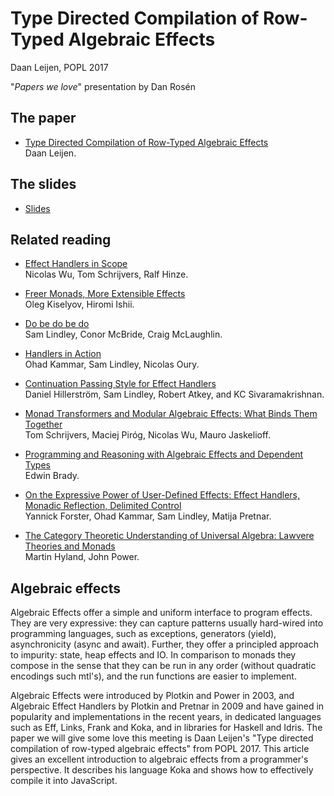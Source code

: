# Type Directed Compilation of Row-Typed Algebraic Effects

Daan Leijen, POPL 2017

"_Papers we love_" presentation by Dan Rosén

## The paper

- [Type Directed Compilation of Row-Typed Algebraic Effects](https://www.microsoft.com/en-us/research/wp-content/uploads/2016/12/algeff.pdf)  
  Daan Leijen.
  
## The slides 

- [Slides](http://demo.spraakdata.gu.se/dan/koka-slides/)

## Related reading

- [Effect Handlers in Scope](http://www.cs.ox.ac.uk/people/nicolas.wu/papers/Scope.pdf)  
  Nicolas Wu, Tom Schrijvers, Ralf Hinze.
  
- [Freer Monads, More Extensible Effects](http://okmij.org/ftp/Haskell/extensible/more.pdf)  
  Oleg Kiselyov, Hiromi Ishii.

- [Do be do be do](http://homepages.inf.ed.ac.uk/slindley/papers/frankly.pdf)  
  Sam Lindley, Conor McBride, Craig McLaughlin.

- [Handlers in Action](http://homepages.inf.ed.ac.uk/slindley/papers/handlers.pdf)  
  Ohad Kammar, Sam Lindley, Nicolas Oury.

- [Continuation Passing Style for Effect Handlers](https://bentnib.org/handlers-cps.html)  
  Daniel Hillerström, Sam Lindley, Robert Atkey, and KC Sivaramakrishnan.

- [Monad Transformers and Modular Algebraic Effects: What Binds Them Together](https://lirias.kuleuven.be/handle/123456789/551419)  
  Tom Schrijvers, Maciej Piróg, Nicolas Wu, Mauro Jaskelioff.

- [Programming and Reasoning with Algebraic Effects and Dependent Types](https://pdfs.semanticscholar.org/973c/87a8c2709c7325a099fa09bb381c7b531c38.pdf)  
  Edwin Brady.

- [On the Expressive Power of User-Defined Effects: Effect Handlers, Monadic Reflection, Delimited Control](https://dl.acm.org/citation.cfm?doid=3136534.3110257)  
  Yannick Forster, Ohad Kammar, Sam Lindley, Matija Pretnar.

- [The Category Theoretic Understanding of Universal Algebra: Lawvere Theories and Monads](https://www.dpmms.cam.ac.uk/~martin/Research/Publications/2007/hp07.pdf)  
  Martin Hyland, John Power.
  
## Algebraic effects

Algebraic Effects offer a simple and uniform interface to program effects. They are very expressive: they can capture patterns usually hard-wired into programming languages, such as exceptions, generators (yield), asynchronicity (async and await). Further, they offer a principled approach to impurity: state, heap effects and IO. In comparison to monads they compose in the sense that they can be run in any order (without quadratic encodings such mtl's), and the run functions are easier to implement. 

Algebraic Effects were introduced by Plotkin and Power in 2003, and Algebraic Effect Handlers by Plotkin and Pretnar in 2009 and have gained in popularity and implementations in the recent years, in dedicated languages such as Eff, Links, Frank and Koka, and in libraries for Haskell and Idris. The paper we will give some love this meeting is Daan Leijen's "Type directed compilation of row-typed algebraic effects" from POPL 2017. This article gives an excellent introduction to algebraic effects from a programmer's perspective. It describes his language Koka and shows how to effectively compile it into JavaScript.
